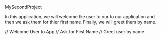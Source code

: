 MySecondProject

In this application, we will welcome the
user to our to our application
and then we ask them for thier first name.
Finally, we will greet them by name.

// Welcome User to App
// Ask for First Name
// Greet user by name